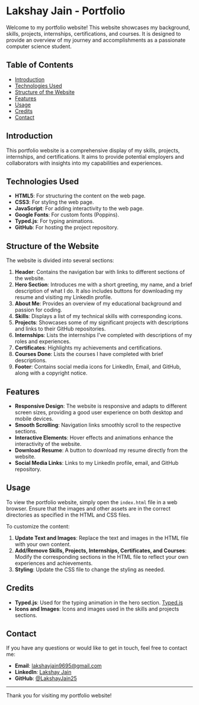 # Lakshay Jain - Portfolio

Welcome to my portfolio website! This website showcases my background, skills, projects, internships, certifications, and courses. It is designed to provide an overview of my journey and accomplishments as a passionate computer science student.

## Table of Contents

- [Introduction](#introduction)
- [Technologies Used](#technologies-used)
- [Structure of the Website](#structure-of-the-website)
- [Features](#features)
- [Usage](#usage)
- [Credits](#credits)
- [Contact](#contact)

## Introduction

This portfolio website is a comprehensive display of my skills, projects, internships, and certifications. It aims to provide potential employers and collaborators with insights into my capabilities and experiences.

## Technologies Used

- **HTML5**: For structuring the content on the web page.
- **CSS3**: For styling the web page.
- **JavaScript**: For adding interactivity to the web page.
- **Google Fonts**: For custom fonts (Poppins).
- **Typed.js**: For typing animations.
- **GitHub**: For hosting the project repository.

## Structure of the Website

The website is divided into several sections:

1. **Header**: Contains the navigation bar with links to different sections of the website.
2. **Hero Section**: Introduces me with a short greeting, my name, and a brief description of what I do. It also includes buttons for downloading my resume and visiting my LinkedIn profile.
3. **About Me**: Provides an overview of my educational background and passion for coding.
4. **Skills**: Displays a list of my technical skills with corresponding icons.
5. **Projects**: Showcases some of my significant projects with descriptions and links to their GitHub repositories.
6. **Internships**: Lists the internships I've completed with descriptions of my roles and experiences.
7. **Certificates**: Highlights my achievements and certifications.
8. **Courses Done**: Lists the courses I have completed with brief descriptions.
9. **Footer**: Contains social media icons for LinkedIn, Email, and GitHub, along with a copyright notice.

## Features

- **Responsive Design**: The website is responsive and adapts to different screen sizes, providing a good user experience on both desktop and mobile devices.
- **Smooth Scrolling**: Navigation links smoothly scroll to the respective sections.
- **Interactive Elements**: Hover effects and animations enhance the interactivity of the website.
- **Download Resume**: A button to download my resume directly from the website.
- **Social Media Links**: Links to my LinkedIn profile, email, and GitHub repository.

## Usage

To view the portfolio website, simply open the `index.html` file in a web browser. Ensure that the images and other assets are in the correct directories as specified in the HTML and CSS files.

To customize the content:

1. **Update Text and Images**: Replace the text and images in the HTML file with your own content.
2. **Add/Remove Skills, Projects, Internships, Certificates, and Courses**: Modify the corresponding sections in the HTML file to reflect your own experiences and achievements.
3. **Styling**: Update the CSS file to change the styling as needed.

## Credits

- **Typed.js**: Used for the typing animation in the hero section. [Typed.js](https://github.com/mattboldt/typed.js/)
- **Icons and Images**: Icons and images used in the skills and projects sections.

## Contact

If you have any questions or would like to get in touch, feel free to contact me:

- **Email**: [lakshayjain9695@gmail.com](mailto:lakshayjain9695@gmail.com)
- **LinkedIn**: [Lakshay Jain](https://www.linkedin.com/in/its-lakshay-jain-2004abc)
- **GitHub**: [@LakshayJain25](https://github.com/LakshayJain25)

---

Thank you for visiting my portfolio website!
